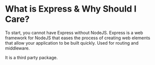 # What is Express & Why Should I Care?

To start, you cannot have Express without NodeJS.
Express is a web framework for NodeJS that eases the process of creating web elements that allow your application to 
be built quickly. Used for routing and middleware.

It is a third party package.